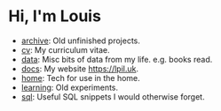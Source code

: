 # Hi, I'm Louis

- [archive](./archive): Old unfinished projects.
- [cv](./cv): My curriculum vitae.
- [data](./data): Misc bits of data from my life. e.g. books read.
- [docs](./docs): My website <https://lpil.uk>.
- [home](./home): Tech for use in the home.
- [learning](./learning): Old experiments.
- [sql](./sql): Useful SQL snippets I would otherwise forget.
